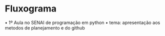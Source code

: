 # Fluxograma

•  1º Aula no SENAI de programação em python 
•  tema: apresentação aos metodos de planejamento e do github
